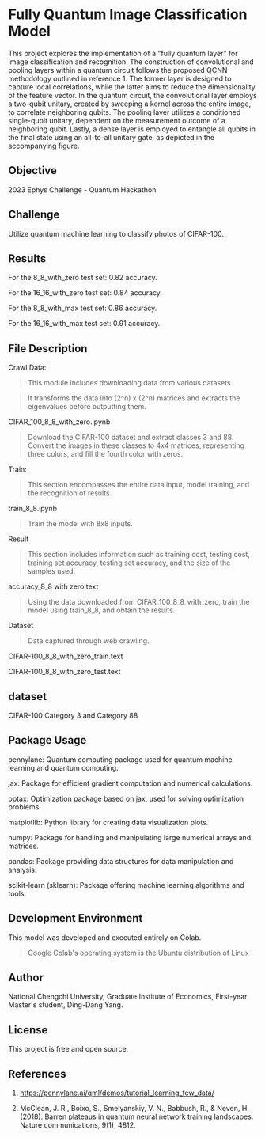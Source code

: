 # Fully Quantum Image Classification Model

This project explores the implementation of a "fully quantum layer" for image classification and recognition. The construction of convolutional and pooling layers within a quantum circuit follows the proposed QCNN methodology outlined in reference 1. The former layer is designed to capture local correlations, while the latter aims to reduce the dimensionality of the feature vector. In the quantum circuit, the convolutional layer employs a two-qubit unitary, created by sweeping a kernel across the entire image, to correlate neighboring qubits. The pooling layer utilizes a conditioned single-qubit unitary, dependent on the measurement outcome of a neighboring qubit. Lastly, a dense layer is employed to entangle all qubits in the final state using an all-to-all unitary gate, as depicted in the accompanying figure.

## Objective

2023 Ephys Challenge - Quantum Hackathon

## Challenge

Utilize quantum machine learning to classify photos of CIFAR-100.

## Results

For the 8_8_with_zero test set: 0.82 accuracy.

For the 16_16_with_zero test set: 0.84 accuracy.

For the 8_8_with_max test set: 0.86 accuracy.

For the 16_16_with_max test set: 0.91 accuracy.

## File Description

Crawl Data:

> This module includes downloading data from various datasets.

> It transforms the data into (2^n) x (2^n) matrices and extracts the eigenvalues before outputting them.

CIFAR_100_8_8_with_zero.ipynb

> Download the CIFAR-100 dataset and extract classes 3 and 88. Convert the images in these classes to 4x4 matrices, representing three colors, and fill the fourth color with zeros.

Train:

> This section encompasses the entire data input, model training, and the recognition of results.

train_8_8.ipynb

> Train the model with 8x8 inputs.

Result

> This section includes information such as training cost, testing cost, training set accuracy, testing set accuracy, and the size of the samples used.

accuracy_8_8 with zero.text

> Using the data downloaded from CIFAR_100_8_8_with_zero, train the model using train_8_8, and obtain the results.

Dataset

> Data captured through web crawling.

CIFAR-100_8_8_with_zero_train.text

CIFAR-100_8_8_with_zero_test.text

## dataset

CIFAR-100 Category 3 and Category 88

## Package Usage

pennylane: Quantum computing package used for quantum machine learning and quantum computing.

jax: Package for efficient gradient computation and numerical calculations.

optax: Optimization package based on jax, used for solving optimization problems.

matplotlib: Python library for creating data visualization plots.

numpy: Package for handling and manipulating large numerical arrays and matrices.

pandas: Package providing data structures for data manipulation and analysis.

scikit-learn (sklearn): Package offering machine learning algorithms and tools.

## Development Environment

This model was developed and executed entirely on Colab.

> Google Colab's operating system is the Ubuntu distribution of Linux

## Author

National Chengchi University, Graduate Institute of Economics, First-year Master's student, Ding-Dang Yang.

## License

This project is free and open source.

## References

1. https://pennylane.ai/qml/demos/tutorial_learning_few_data/

2. McClean, J. R., Boixo, S., Smelyanskiy, V. N., Babbush, R., & Neven, H. (2018). Barren plateaus in quantum neural network training landscapes. Nature communications, 9(1), 4812.

